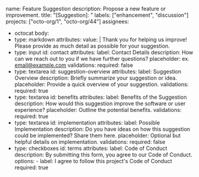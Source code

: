 name: Feature Suggestion
description: Propose a new feature or improvement.
title: "[Suggestion]: "
labels: ["enhancement", "discussion"]
projects: ["octo-org/1", "octo-org/44"]
assignees:
  - octocat
body:
  - type: markdown
    attributes:
      value: |
        Thank you for helping us improve! Please provide as much detail as possible for your suggestion.
  - type: input
    id: contact
    attributes:
      label: Contact Details
      description: How can we reach out to you if we have further questions?
      placeholder: ex. email@example.com
    validations:
      required: false
  - type: textarea
    id: suggestion-overview
    attributes:
      label: Suggestion Overview
      description: Briefly summarize your suggestion or idea.
      placeholder: Provide a quick overview of your suggestion.
    validations:
      required: true
  - type: textarea
    id: benefits
    attributes:
      label: Benefits of the Suggestion
      description: How would this suggestion improve the software or user experience?
      placeholder: Outline the potential benefits.
    validations:
      required: true
  - type: textarea
    id: implementation
    attributes:
      label: Possible Implementation
      description: Do you have ideas on how this suggestion could be implemented? Share them here.
      placeholder: Optional but helpful details on implementation.
    validations:
      required: false
  - type: checkboxes
    id: terms
    attributes:
      label: Code of Conduct
      description: By submitting this form, you agree to our Code of Conduct.
      options:
        - label: I agree to follow this project's Code of Conduct
          required: true